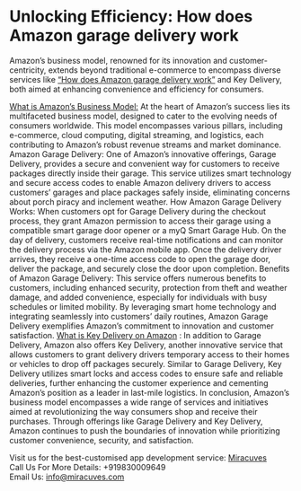 <h1>Unlocking Efficiency: How does Amazon garage delivery work</h1>

Amazon’s business model, renowned for its innovation and customer-centricity, extends beyond traditional e-commerce to encompass diverse services like <a href="https://miracuves.com/product/amazonfresh-clone/#"> “How does Amazon garage delivery work”</a> and Key Delivery, both aimed at enhancing convenience and efficiency for consumers.

<a href="https://miracuves.com/solutions/amazon-clone/">What is Amazon’s Business Model:</a> At the heart of Amazon’s success lies its multifaceted business model, designed to cater to the evolving needs of consumers worldwide. This model encompasses various pillars, including e-commerce, cloud computing, digital streaming, and logistics, each contributing to Amazon’s robust revenue streams and market dominance.
Amazon Garage Delivery: One of Amazon’s innovative offerings, Garage Delivery, provides a secure and convenient way for customers to receive packages directly inside their garage. This service utilizes smart technology and secure access codes to enable Amazon delivery drivers to access customers’ garages and place packages safely inside, eliminating concerns about porch piracy and inclement weather.
How Amazon Garage Delivery Works: When customers opt for Garage Delivery during the checkout process, they grant Amazon permission to access their garage using a compatible smart garage door opener or a myQ Smart Garage Hub. On the day of delivery, customers receive real-time notifications and can monitor the delivery process via the Amazon mobile app. Once the delivery driver arrives, they receive a one-time access code to open the garage door, deliver the package, and securely close the door upon completion.
Benefits of Amazon Garage Delivery: This service offers numerous benefits to customers, including enhanced security, protection from theft and weather damage, and added convenience, especially for individuals with busy schedules or limited mobility. By leveraging smart home technology and integrating seamlessly into customers’ daily routines, Amazon Garage Delivery exemplifies Amazon’s commitment to innovation and customer satisfaction.
<a href="https://miracuves.com/id/solutions/klon-amazon/">What is Key Delivery on Amazon</a> : In addition to Garage Delivery, Amazon also offers Key Delivery, another innovative service that allows customers to grant delivery drivers temporary access to their homes or vehicles to drop off packages securely. Similar to Garage Delivery, Key Delivery utilizes smart locks and access codes to ensure safe and reliable deliveries, further enhancing the customer experience and cementing Amazon’s position as a leader in last-mile logistics.
In conclusion, Amazon’s business model encompasses a wide range of services and initiatives aimed at revolutionizing the way consumers shop and receive their purchases. Through offerings like Garage Delivery and Key Delivery, Amazon continues to push the boundaries of innovation while prioritizing customer convenience, security, and satisfaction.

Visit us for the best-customised app development service: <a href="https://miracuves.com/">Miracuves</a>
<br>Call Us For More Details: +919830009649</br>
Email Us: <a href="suport@tecnologia.com">info@miracuves.com</a>

